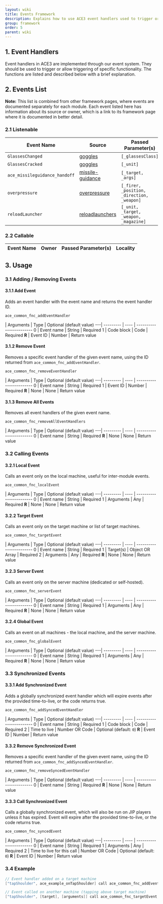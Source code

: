 ```yaml
---
layout: wiki
title: Events Framework
description: Explains how to use ACE3 event handlers used to trigger or allow triggering of specific functionality and lists all documented events.
group: framework
order: 5
parent: wiki
---
```


## 1. Event Handlers

Event handlers in ACE3 are implemented through our event system. They should be used to trigger or allow triggering of specific functionality. The functions are listed and described below with a brief explanation.


## 2. Events List

**Note:** This list is combined from other framework pages, where events are documented separately for each module. Each event listed here has information about its source or owner, which is a link to its framework page where it is documented in better detail.

### 2.1 Listenable

Event Name | Source | Passed Parameter(s) | Locality
---------- | ------ | ------------------- | --------
`GlassesChanged` | [goggles](http://ace3mod.com/wiki/framework/goggles-framework.html) | `[_glassesClass]` | Local
`GlassesCracked` | [goggles](http://ace3mod.com/wiki/framework/goggles-framework.html) | `[_unit]` | Local
`ace_missileguidance_handoff` | [missile-guidance](http://ace3mod.com/wiki/framework/missile-guidance-framework.html) | `[_target, _args]` | Global
`overpressure` | [overpressure](http://ace3mod.com/wiki/framework/overpressure-framework.html) | `[_firer, _position, _direction, _weapon]` | Target
`reloadLauncher` | [reloadlaunchers](http://ace3mod.com/wiki/framework/reloadlaunchers-framework.html) | `[_unit, _target, _weapon, _magazine]` | Target

### 2.2 Callable

Event Name | Owner | Passed Parameter(s) | Locality
---------- | ----- | ------------------- | --------



## 3. Usage

### 3.1 Adding / Removing Events

#### 3.1.1 Add Event

Adds an event handler with the event name and returns the event handler ID.

`ace_common_fnc_addEventHandler`

   | Arguments | Type | Optional (default value)
---| --------- | ---- | ------------------------
0  | Event name | String | Required
1  | Code block | Code | Required
**R** | Event ID | Number | Return value

#### 3.1.2 Remove Event

Removes a specific event handler of the given event name, using the ID returned from `ace_common_fnc_addEventHandler`.

`ace_common_fnc_removeEventHandler`

   | Arguments | Type | Optional (default value)
---| --------- | ---- | ------------------------
0  | Event name | String | Required
1  | Event ID | Number | Required
**R** | None | None | Return value


#### 3.1.3 Remove All Events

Removes all event handlers of the given event name.

`ace_common_fnc_removeAllEventHandlers`

   | Arguments | Type | Optional (default value)
---| --------- | ---- | ------------------------
0  | Event name | String | Required
**R** | None | None | Return value


### 3.2 Calling Events

#### 3.2.1 Local Event

Calls an event only on the local machine, useful for inter-module events.

`ace_common_fnc_localEvent`

   | Arguments | Type | Optional (default value)
---| --------- | ---- | ------------------------
0  | Event name | String | Required
1  | Arguments | Any | Required
**R** | None | None | Return value

#### 3.2.2 Target Event

Calls an event only on the target machine or list of target machines.

`ace_common_fnc_targetEvent`

   | Arguments | Type | Optional (default value)
---| --------- | ---- | ------------------------
0  | Event name | String | Required
1  | Target(s) | Object OR Array | Required
2  | Arguments | Any | Required
**R** | None | None | Return value

#### 3.2.3 Server Event

Calls an event only on the server machine (dedicated or self-hosted).

`ace_common_fnc_serverEvent`

   | Arguments | Type | Optional (default value)
---| --------- | ---- | ------------------------
0  | Event name | String | Required
1  | Arguments | Any | Required
**R** | None | None | Return value

#### 3.2.4 Global Event

Calls an event on all machines - the local machine, and the server machine.

`ace_common_fnc_globalEvent`

   | Arguments | Type | Optional (default value)
---| --------- | ---- | ------------------------
0  | Event name | String | Required
1  | Arguments | Any | Required
**R** | None | None | Return value


### 3.3 Synchronized Events

#### 3.3.1 Add Synchronized Event

Adds a globally synchronized event handler which will expire events after the provided time-to-live, or the code returns true.

`ace_common_fnc_addSyncedEventHandler`

   | Arguments | Type | Optional (default value)
---| --------- | ---- | ------------------------
0  | Event name | String | Required
1  | Code block | Code | Required
2  | Time to live | Number OR Code | Optional (default: `0`)
**R** | Event ID | Number | Return value

#### 3.3.2 Remove Synchronized Event

Removes a specific event handler of the given event name, using the ID returned from `ace_common_fnc_addSyncedEventHandler`.

`ace_common_fnc_removeSyncedEventHandler`

   | Arguments | Type | Optional (default value)
---| --------- | ---- | ------------------------
0  | Event name | String | Required
**R** | None | None | Return value

#### 3.3.3 Call Synchronized Event

Calls a globally synchronized event, which will also be run on JIP players unless it has expired. Event will expire after the provided time-to-live, or the code returns true.

`ace_common_fnc_syncedEvent`

   | Arguments | Type | Optional (default value)
---| --------- | ---- | ------------------------
0  | Event name | String | Required
1  | Arguments | Any | Required
2  | Time to live for this call | Number OR Code | Optional (default: `0`)
**R** | Event ID | Number | Return value


### 3.4 Example

```c++
// Event handler added on a target machine
["tapShoulder", ace_example_onTapShoulder] call ace_common_fnc_addEventHandler;

// Event called on another machine (tapping above target machine)
["tapShoulder", [target], [arguments]] call ace_common_fnc_targetEvent;
```
